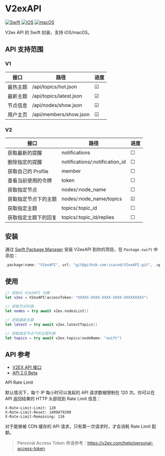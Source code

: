 # V2exAPI 
[![Swift](https://img.shields.io/badge/swift-F54A2A?style=for-the-badge&logo=swift&logoColor=white)](https://github.com/isaced/V2exAPI)
[![iOS](https://img.shields.io/badge/iOS-000000?style=for-the-badge&logo=ios&logoColor=white)](https://github.com/isaced/V2exAPI)
[![macOS](https://img.shields.io/badge/mac%20os-000000?style=for-the-badge&logo=macos&logoColor=F0F0F0)](https://github.com/isaced/V2exAPI)

V2ex API 的 Swift 封装，支持 iOS/macOS。

## API 支持范围

### V1

| 接口   | 路径                   | 进度  |
|------|-------------------------|-----|
| 最热主题 | /api/topics/hot.json    | &#9745; |
| 最新主题 | /api/topics/latest.json | &#9745; |
| 节点信息 | /api/nodes/show.json    | &#9745; |
| 用户主页 | /api/members/show.json  | &#9745; |

### V2

| 接口            | 路径                           | 进度 |
|----------------------|--------------------------------|---------|
| 获取最新的提醒       | notifications                  | &#9744; |
| 删除指定的提醒       | notifications/:notification_id | &#9744; |
| 获取自己的 Profile   | member                         | &#9744; |
| 查看当前使用的令牌   | token                          | &#9744; |
| 获取指定节点         | nodes/:node_name               | &#9744; |
| 获取指定节点下的主题 | nodes/:node_name/topics        | &#9745; |
| 获取指定主题         | topics/:topic_id               | &#9744; |
| 获取指定主题下的回复 | topics/:topic_id/replies       | &#9744; |

## 安装

通过 [Swift Package Manager](https://swift.org/package-manager/) 安装 V2exAPI 到你的项目，在 `Package.swift` 中添加：

```swift
.package(name: "V2exAPI", url: "git@github.com:isaced/V2exAPI.git", .upToNextMinor(from: "0.0.1")),
```

## 使用

```swift
// 初始化 V2eXAPI 对象 
let v2ex = V2exAPI(accessToken: "XXXXX-XXXX-XXXX-XXXX-XXXXXXXXX")

// 获取节点列表
let nodes = try await v2ex.nodesList()

// 获取最新主题
let latest = try await v2ex.latestTopics()

// 获取指定节点下的主题列表
let topics = try await v2ex.topics(nodeName: "swift")
```

## API 参考

- [V2EX API 接口](https://www.v2ex.com/p/7v9TEc53)
- [API 2.0 Beta](https://v2ex.com/help/api)

API Rate Limit

默认情况下，每个 IP 每小时可以发起的 API 请求数被限制在 120 次。你可以在 API 返回结果的 HTTP 头部找到 Rate Limit 信息：

```
X-Rate-Limit-Limit: 120
X-Rate-Limit-Reset: 1409479200
X-Rate-Limit-Remaining: 116
```

对于能够被 CDN 缓存的 API 请求，只有第一次请求时，才会消耗 Rate Limit 配额。

> Personal Access Token 申请参考：https://v2ex.com/help/personal-access-token
